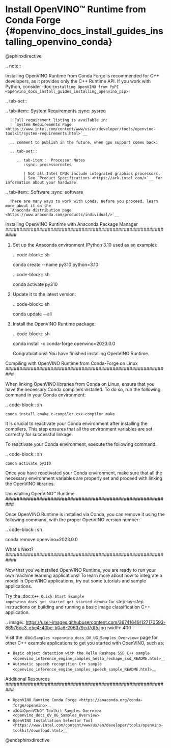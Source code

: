 # Install OpenVINO™ Runtime from Conda Forge {#openvino_docs_install_guides_installing_openvino_conda}

@sphinxdirective

.. note::

   Installing OpenVINO Runtime from Conda Forge is recommended for C++ developers, as it provides only the C++ Runtime API.
   If you work with Python, consider :doc:`installing OpenVINO from PyPI <openvino_docs_install_guides_installing_openvino_pip>`

.. tab-set::

   .. tab-item:: System Requirements
      :sync: sysreq

      | Full requirement listing is available in:
      | `System Requirements Page <https://www.intel.com/content/www/us/en/developer/tools/openvino-toolkit/system-requirements.html>`__
   
      .. comment to publish in the future, when gpu support comes back:
      
      .. tab-set::

         .. tab-item::  Processor Notes
            :sync: processornotes
         
            | Not all Intel CPUs include integrated graphics processors.  
            | See `Product Specifications <https://ark.intel.com/>`__ for information about your hardware.
   
   .. tab-item:: Software
      :sync: software

      There are many ways to work with Conda. Before you proceed, learn more about it on the
      `Anaconda distribution page <https://www.anaconda.com/products/individual/>`__


Installing OpenVINO Runtime with Anaconda Package Manager
############################################################

1. Set up the Anaconda environment (Python 3.10 used as an example):
   
   .. code-block:: sh

      conda create --name py310 python=3.10

   .. code-block:: sh

      conda activate py310

2. Update it to the latest version:
   
   .. code-block:: sh

      conda update --all

3. Install the OpenVINO Runtime package:

   .. code-block:: sh

      conda install -c conda-forge openvino=2023.0.0

   Congratulations! You have finished installing OpenVINO Runtime.

Compiling with OpenVINO Runtime from Conda-Forge on Linux
###########################################################

When linking OpenVINO libraries from Conda on Linux, ensure that you have the necessary Conda compilers installed. 
To do so, run the following command in your Conda environment:

.. code-block:: sh

    conda install cmake c-compiler cxx-compiler make

It is crucial to reactivate your Conda environment after installing the compilers. 
This step ensures that all the environment variables are set correctly for successful linkage.

To reactivate your Conda environment, execute the following command:

.. code-block:: sh

    conda activate py310

Once you have reactivated your Conda environment, make sure that all the necessary environment variables are properly set and proceed with linking the OpenVINO libraries.

Uninstalling OpenVINO™ Runtime
###########################################################

Once OpenVINO Runtime is installed via Conda, you can remove it using the following command, 
with the proper OpenVINO version number:

.. code-block:: sh
   
   conda remove openvino=2023.0.0


What's Next?
############################################################

Now that you've installed OpenVINO Runtime, you are ready to run your own machine learning applications! 
To learn more about how to integrate a model in OpenVINO applications, try out some tutorials and sample applications.

Try the :doc:`C++ Quick Start Example <openvino_docs_get_started_get_started_demos>` for step-by-step instructions 
on building and running a basic image classification C++ application.

.. image:: https://user-images.githubusercontent.com/36741649/127170593-86976dc3-e5e4-40be-b0a6-206379cd7df5.jpg
   :width: 400
   
Visit the :doc:`Samples <openvino_docs_OV_UG_Samples_Overview>` page for other C++ example applications to get you started with OpenVINO, such as:

* `Basic object detection with the Hello Reshape SSD C++ sample <openvino_inference_engine_samples_hello_reshape_ssd_README.html>`__
* `Automatic speech recognition C++ sample <openvino_inference_engine_samples_speech_sample_README.html>`__


Additional Resources
###########################################################

* `OpenVINO Runtime Conda Forge <https://anaconda.org/conda-forge/openvino>`__
* :doc:`OpenVINO™ Toolkit Samples Overview <openvino_docs_OV_UG_Samples_Overview>`
* `OpenVINO Installation Selector Tool <https://www.intel.com/content/www/us/en/developer/tools/openvino-toolkit/download.html>`__


@endsphinxdirective

